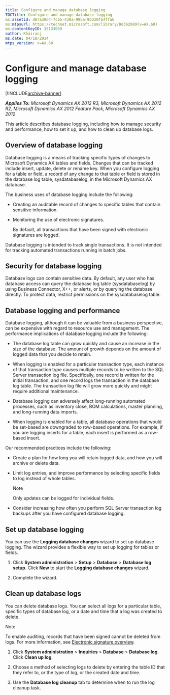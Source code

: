 ```yaml
---
title: Configure and manage database logging
TOCTitle: Configure and manage database logging
ms:assetid: d87a39d4-7cb5-439a-995a-9bd30fb4ffa6
ms:mtpsurl: https://technet.microsoft.com/library/Dd362089(v=AX.60)
ms:contentKeyID: 35133059
author: Khairunj
ms.date: 04/18/2014
mtps_version: v=AX.60
---
```


# Configure and manage database logging 


[!INCLUDE[archive-banner](includes/archive-banner.md)]


_**Applies To:** Microsoft Dynamics AX 2012 R3, Microsoft Dynamics AX 2012 R2, Microsoft Dynamics AX 2012 Feature Pack, Microsoft Dynamics AX 2012_

This article describes database logging, including how to manage security and performance, how to set it up, and how to clean up database logs.

## Overview of database logging

Database logging is a means of tracking specific types of changes to Microsoft Dynamics AX tables and fields. Changes that can be tracked include insert, update, delete or rename key. When you configure logging for a table or field, a record of any change to that table or field is stored in the database log table, sysdatabaselog, in the Microsoft Dynamics AX database.

The business uses of database logging include the following:

  - Creating an auditable record of changes to specific tables that contain sensitive information.

  - Monitoring the use of electronic signatures.
    
    By default, all transactions that have been signed with electronic signatures are logged.

Database logging is intended to track single transactions. It is not intended for tracking automated transactions running in batch jobs.

## Security for database logging

Database logs can contain sensitive data. By default, any user who has database access can query the database log table (sysdatabaselog) by using Business Connector, X++, or alerts, or by querying the database directly. To protect data, restrict permissions on the sysdatabaselog table.

## Database logging and performance

Database logging, although it can be valuable from a business perspective, can be expensive with regard to resource use and management. The performance implications of database logging include the following:

  - The database log table can grow quickly and cause an increase in the size of the database. The amount of growth depends on the amount of logged data that you decide to retain.

  - When logging is enabled for a particular transaction type, each instance of that transaction type causes multiple records to be written to the SQL Server transaction log file. Specifically, one record is written for the initial transaction, and one record logs the transaction in the database log table. The transaction log file will grow more quickly and might require additional maintenance.

  - Database logging can adversely affect long-running automated processes, such as inventory close, BOM calculations, master planning, and long-running data imports.

  - When logging is enabled for a table, all database operations that would be set-based are downgraded to row-based operations. For example, if you are logging inserts for a table, each insert is performed as a row-based insert.

Our recommended practices include the following:

  - Create a plan for how long you will retain logged data, and how you will archive or delete data.

  - Limit log entries, and improve performance by selecting specific fields to log instead of whole tables.
    

    > [!NOTE]
    > <P>Only updates can be logged for individual fields.</P>



  - Consider increasing how often you perform SQL Server transaction log backups after you have configured database logging.

## Set up database logging

You can use the **Logging database changes** wizard to set up database logging. The wizard provides a flexible way to set up logging for tables or fields.

1.  Click **System administration** \> **Setup** \> **Database** \> **Database log setup**. Click **New** to start the **Logging database changes** wizard.

2.  Complete the wizard.

## Clean up database logs

You can delete database logs. You can select all logs for a particular table, specific types of database log, or a date and time that a log was created to delete.


> [!NOTE]
> <P>To enable auditing, records that have been signed cannot be deleted from logs. For more information, see <A href="electronic-signature-overview.md">Electronic signature overview</A>.</P>



1.  Click **System administration** \> **Inquiries** \> **Database** \> **Database log**. Click **Clean up log**.

2.  Choose a method of selecting logs to delete by entering the table ID that they refer to, or the type of log, or the created date and time.

3.  Use the **Database log cleanup** tab to determine when to run the log cleanup task.

  


